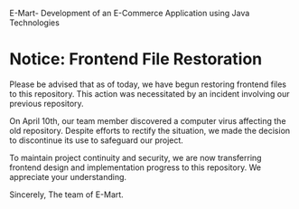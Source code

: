 E-Mart- Development of an E-Commerce Application using Java Technologies


# Notice: Frontend File Restoration

Please be advised that as of today, we have begun restoring frontend files to this repository. This action was necessitated by an incident involving our previous repository.

On April 10th, our team member discovered a computer virus affecting the old repository. Despite efforts to rectify the situation, we made the decision to discontinue its use to safeguard our project.

To maintain project continuity and security, we are now transferring frontend design and implementation progress to this repository. We appreciate your understanding.

Sincerely, 
The team of E-Mart.

